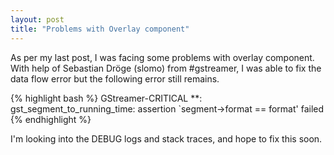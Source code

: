 ```yaml
---
layout: post
title: "Problems with Overlay component"
---
```


As per my last post, I was facing some problems with overlay component. With help of Sebastian Dröge (slomo) from #gstreamer, I was able to fix the data flow error but the following error still remains.

{% highlight bash %}
GStreamer-CRITICAL **: gst_segment_to_running_time: assertion `segment->format == format' failed
{% endhighlight %}

I'm looking into the DEBUG logs and stack traces, and hope to fix this soon.
